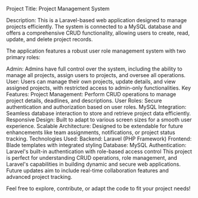 Project Title: Project Management System

Description:
This is a Laravel-based web application designed to manage projects efficiently. The system is connected to a MySQL database and offers a comprehensive CRUD functionality, allowing users to create, read, update, and delete project records.

The application features a robust user role management system with two primary roles:

Admin: Admins have full control over the system, including the ability to manage all projects, assign users to projects, and oversee all operations.
User: Users can manage their own projects, update details, and view assigned projects, with restricted access to admin-only functionalities.
Key Features:
Project Management: Perform CRUD operations to manage project details, deadlines, and descriptions.
User Roles: Secure authentication and authorization based on user roles.
MySQL Integration: Seamless database interaction to store and retrieve project data efficiently.
Responsive Design: Built to adapt to various screen sizes for a smooth user experience.
Scalable Architecture: Designed to be extendable for future enhancements like team assignments, notifications, or project status tracking.
Technologies Used:
Backend: Laravel (PHP Framework)
Frontend: Blade templates with integrated styling
Database: MySQL
Authentication: Laravel's built-in authentication with role-based access control
This project is perfect for understanding CRUD operations, role management, and Laravel's capabilities in building dynamic and secure web applications. Future updates aim to include real-time collaboration features and advanced project tracking.

Feel free to explore, contribute, or adapt the code to fit your project needs!
